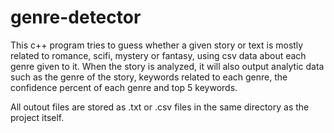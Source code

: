 # genre-detector
This c++ program tries to guess whether a given story or text is mostly related to romance, scifi, mystery or fantasy, using csv data about each genre given to it.
When the story is analyzed, it will also output analytic data such as the genre of the story, keywords related to each
genre, the confidence percent of each genre and top 5 keywords.

All outout files are stored as .txt or .csv files in the same directory as the project itself.
